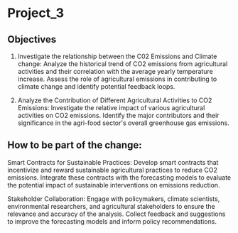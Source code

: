 # Project_3

## Objectives 

1. Investigate the relationship between the C02 Emissions and Climate change: Analyze the historical trend of CO2 emissions from agricultural activities and their correlation with the average yearly temperature increase. Assess the role of agricultural emissions in contributing to climate change and identify potential feedback loops.

2. Analyze the Contribution of Different Agricultural Activities to CO2 Emissions: Investigate the relative impact of various agricultural activities on CO2 emissions. Identify the major contributors and their significance in the agri-food sector's overall greenhouse gas emissions.

## How to be part of the change:

Smart Contracts for Sustainable Practices: Develop smart contracts that incentivize and reward sustainable agricultural practices to reduce CO2 emissions. Integrate these contracts with the forecasting models to evaluate the potential impact of sustainable interventions on emissions reduction.

Stakeholder Collaboration: Engage with policymakers, climate scientists, environmental researchers, and agricultural stakeholders to ensure the relevance and accuracy of the analysis.
Collect feedback and suggestions to improve the forecasting models and inform policy recommendations.
